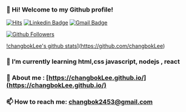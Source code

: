### 👋 Hi! Welcome to my Github profile!

[![Hits](https://hits.seeyoufarm.com/api/count/incr/badge.svg?url=https%3A%2F%2Fgithub.com%2Fcafemug)](https://github.com/changbokLee)
[![Linkedin Badge](https://img.shields.io/badge/-LinkedIn-blue?style=flat-square&logo=Linkedin&logoColor=white&link=https://www.linkedin.com/in/changbok-lee-b1542117b/)](https://www.linkedin.com/in/changbok-lee-b1542117b/)
[![Gmail Badge](https://img.shields.io/badge/-Gmail-d14836?style=flat-square&logo=Gmail&logoColor=white&link=mailto:changbok2453@gmail.com)](mailto:changbok2453@gmail.com)

[![Github Followers](https://img.shields.io/github/followers/cafemug?color=06d6a0&label=Github%20Followers&style=for-the-badge)](https://github.com/changbokLee?tab=followers)

[!changbokLee's github stats](https://github-readme-stats.vercel.app/api?username=cafemug&show_icons=true&hide_border=true)](https://github.com/changbokLee)


### 🌱 I’m currently learning html,css javascript, nodejs , react
### 💬 About me : [https://changbokLee.github.io/](https://changbokLee.github.io/)
### 📫 How to reach me: changbok2453@gmail.com
<!--
**Cafemug/Cafemug** is a ✨ _special_ ✨ repository because its `README.md` (this file) appears on your GitHub profile.

Here are some ideas to get you started:

- 🔭 I’m currently working on ...

- 👯 I’m looking to collaborate on ...
- 🤔 I’m looking for help with ...

- 😄 Pronouns: ...
- ⚡ Fun fact: ...
-->
